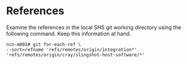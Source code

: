 
# References

Examine the references in the local SHS git working directory using the following command. Keep this information at hand.

```screen
ncn-m001# git for-each-ref \
--sort=refname 'refs/remotes/origin/integration*' 'refs/remotes/origin/cray/slingshot-host-software/*'
```
